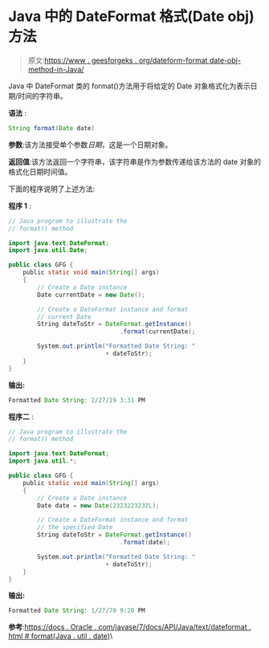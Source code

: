 # Java 中的 DateFormat 格式(Date obj)方法

> 原文:[https://www . geesforgeks . org/dateform-format date-obj-method-in-Java/](https://www.geeksforgeeks.org/dateformat-formatdate-obj-method-in-java/)

Java 中 DateFormat 类的 format()方法用于将给定的 Date 对象格式化为表示日期/时间的字符串。

**语法** :

```java
String format(Date date)

```

**参数**:该方法接受单个参数*日期*，这是一个日期对象。

**返回值**:该方法返回一个字符串，该字符串是作为参数传递给该方法的 date 对象的格式化日期时间值。

下面的程序说明了上述方法:

**程序 1** :

```java
// Java program to illustrate the
// format() method

import java.text.DateFormat;
import java.util.Date;

public class GFG {
    public static void main(String[] args)
    {
        // Create a Date instance
        Date currentDate = new Date();

        // Create a DateFormat instance and format
        // current Date
        String dateToStr = DateFormat.getInstance()
                               .format(currentDate);

        System.out.println("Formatted Date String: "
                           + dateToStr);
    }
}
```

**输出:**

```java
Formatted Date String: 2/27/19 3:31 PM

```

**程序二** :

```java
// Java program to illustrate the
// format() method

import java.text.DateFormat;
import java.util.*;

public class GFG {
    public static void main(String[] args)
    {
        // Create a Date instance
        Date date = new Date(2323223232L);

        // Create a DateFormat instance and format
        // the specified Date
        String dateToStr = DateFormat.getInstance()
                               .format(date);

        System.out.println("Formatted Date String: "
                           + dateToStr);
    }
}
```

**输出:**

```java
Formatted Date String: 1/27/70 9:20 PM

```

**参考**:[https://docs . Oracle . com/javase/7/docs/API/Java/text/dateformat . html # format(Java . util . date)](https://docs.oracle.com/javase/7/docs/api/java/text/DateFormat.html#format(java.util.Date))\